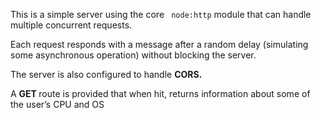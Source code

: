 <p>This is a simple server using the core <code> node:http</code> module that can handle multiple concurrent requests. </p>

<p>Each request responds with a message after a random delay (simulating some asynchronous operation) without blocking the server.</p>
 
<p>The server is also configured to handle <strong> CORS. </strong> </p>

<p> A <strong> GET </strong> route is provided that when hit, returns information about some of the user’s CPU and OS </p>